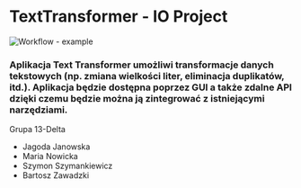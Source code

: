 # TextTransformer - IO Project

![Workflow - example](https://github.com/AventixQ/TextTransformer/actions/workflows/ci.yml/badge.svg)

### Aplikacja Text Transformer umożliwi transformacje danych tekstowych (np. zmiana wielkości liter, eliminacja duplikatów, itd.). Aplikacja będzie dostępna poprzez GUI a także zdalne API dzięki czemu będzie można ją zintegrować z istniejącymi narzędziami.

Grupa 13-Delta

- Jagoda Janowska
- Maria Nowicka
- Szymon Szymankiewicz
- Bartosz Zawadzki
